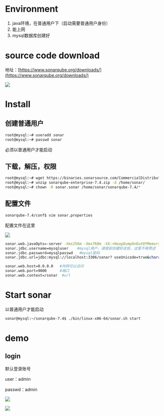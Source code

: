 # Environment

1. java环境，在普通用户下（启动需要普通用户身份）
2. 能上网
3. mysql数据库创建好



# source code download

地址：[https://www.sonarqube.org/downloads/](https://www.sonarqube.org/downloads/)

![](http://lijinghua-img.oss-cn-beijing.aliyuncs.com/blog/sonar%E2%80%94%E2%80%94download.png)



# Install

## 创建普通用户

```sh
root@mysql:~# useradd sonar
root@mysql:~# passwd sonar
```

必须以普通用户才能启动

## 下载，解压，权限

```sh
root@mysql:~# wget https://binaries.sonarsource.com/CommercialDistribution/sonarqube-enterprise/sonarqube-enterprise-7.4.zip
root@mysql:~# unzip sonarqube-enterprise-7.4.zip -d /home/sonar/
root@mysql:~# chown -R sonar.sonar /home/sonar/sonarqube-7.4/*
```



## 配置文件

```sh
sonarqube-7.4/conf$ vim sonar.properties
```

配置文件在这里

![](http://lijinghua-img.oss-cn-beijing.aliyuncs.com/blog/sonar-create-db.png)

```sh
sonar.web.javaOpts=-server -Xms256m -Xmx768m -XX:+HeapDumpOnOutOfMemoryError
sonar.jdbc.username=mysqluser    #mysql用户，请提前创建好这些，这里不再赘述
sonar.jdbc.password=mysqlpasswd   #mysql密码
sonar.jdbc.url=jdbc:mysql://localhost:3306/sonar? useUnicode=true&characterEncoding=utf8&rewriteBatchedStatements=true&useConfigs=maxPerformance&useSSL=false    #mysql创建的库叫sonar

sonar.web.host=0.0.0.0   #外网可以访问
sonar.web.port=9000      #端口
sonar.web.context=/sonar  #url
```

# Start sonar

以普通用户才能启动

```sh
sonar@mysql:~/sonarqube-7.4$ ./bin/linux-x86-64/sonar.sh start
```

# demo

## login

默认登录账号

user：admin 

passwd：admin

![](http://lijinghua-img.oss-cn-beijing.aliyuncs.com/blog/sonar_login.png)

![](http://lijinghua-img.oss-cn-beijing.aliyuncs.com/blog/sonar.png)





